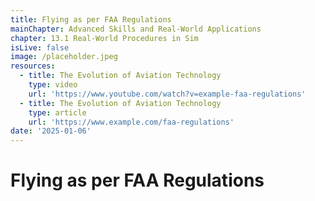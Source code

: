 ```yaml
---
title: Flying as per FAA Regulations
mainChapter: Advanced Skills and Real-World Applications
chapter: 13.1 Real-World Procedures in Sim
isLive: false
image: /placeholder.jpeg
resources:
  - title: The Evolution of Aviation Technology
    type: video
    url: 'https://www.youtube.com/watch?v=example-faa-regulations'
  - title: The Evolution of Aviation Technology
    type: article
    url: 'https://www.example.com/faa-regulations'
date: '2025-01-06'
---
```


# Flying as per FAA Regulations
